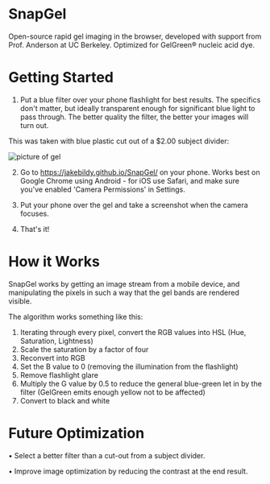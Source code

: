 # SnapGel
Open-source rapid gel imaging in the browser, developed with support from Prof. Anderson at UC Berkeley. Optimized for GelGreen® nucleic acid dye.

# Getting Started

1. Put a blue filter over your phone flashlight for best results. The specifics don't matter, but ideally transparent enough for significant blue light to pass through. The better quality the filter, the better your images will turn out.

This was taken with blue plastic cut out of a $2.00 subject divider:

![picture of gel](https://i.imgur.com/HJXt4B3.png)

2. Go to https://jakebildy.github.io/SnapGel/ on your phone. Works best on Google Chrome using Android - for iOS use Safari, and make sure you've enabled 'Camera Permissions' in Settings. 

3. Put your phone over the gel and take a screenshot when the camera focuses.

4. That's it! 

# How it Works

SnapGel works by getting an image stream from a mobile device, and manipulating the pixels in such a way that the gel bands are rendered visible.

The algorithm works something like this:

1. Iterating through every pixel, convert the RGB values into HSL (Hue, Saturation, Lightness)
2. Scale the saturation by a factor of four
3. Reconvert into RGB
4. Set the B value to 0 (removing the illumination from the flashlight)
5. Remove flashlight glare
6. Multiply the G value by 0.5 to reduce the general blue-green let in by the filter (GelGreen emits
    enough yellow not to be affected)
7. Convert to black and white


# Future Optimization

• Select a better filter than a cut-out from a subject divider.

• Improve image optimization by reducing the contrast at the end result.

